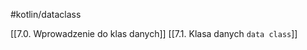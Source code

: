 #kotlin/dataclass 

[[7.0. Wprowadzenie do  klas danych]]
[[7.1. Klasa danych `data class`]]











